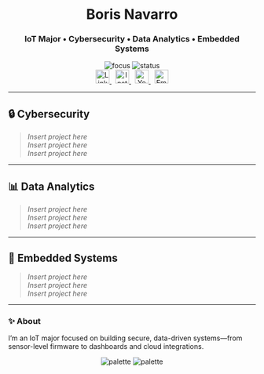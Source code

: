 <!-- PROFILE HEADER -->
<div align="center">

# Boris Navarro  
### IoT Major • Cybersecurity • Data Analytics • Embedded Systems

<!-- Indigo/Emerald accent badges -->
<img alt="focus" src="https://img.shields.io/badge/focus-IoT%20%7C%20Security%20%7C%20Data-%234F46E5?style=for-the-badge"> 
<img alt="status" src="https://img.shields.io/badge/building-projects-%2310B981?style=for-the-badge">

<br/>

<!-- SOCIALS -->
<a href="https://www.linkedin.com/in/borisn4v4rro/" target="_blank">
  <img alt="LinkedIn" height="28" src="https://img.shields.io/badge/LinkedIn-Boris%20Navarro-0A66C2?logo=linkedin&logoColor=white">
</a>
&nbsp;
<a href="https://www.instagram.com/iot_learning/" target="_blank">
  <img alt="Instagram" height="28" src="https://img.shields.io/badge/Instagram-@iot_learning-E4405F?logo=instagram&logoColor=white">
</a>
&nbsp;
<a href="https://www.youtube.com/@IoTLearning-fd7jm" target="_blank">
  <img alt="YouTube" height="28" src="https://img.shields.io/badge/YouTube-IoTLearning-FF0000?logo=youtube&logoColor=white">
</a>
&nbsp;
<a href="mailto:borisnavarro1975@yahoo.com">
  <img alt="Email" height="28" src="https://img.shields.io/badge/Email-borisnavarro1975%40yahoo.com-%234F46E5?logo=microsoft-outlook&logoColor=white">
</a>

</div>

---

## 🔒 Cybersecurity
> _Insert project here_  
> _Insert project here_  
> _Insert project here_

<!-- Template (copy when ready)
### Project Title
**Stack:** Tool / Lang / Cloud  
**What it does:** One-liner value prop  
**Highlights:** • bullet • bullet • bullet  
**Repo:** [link] • **Demo:** [link] • **Write-up:** [link]
-->

---

## 📊 Data Analytics
> _Insert project here_  
> _Insert project here_  
> _Insert project here_

---

## 🔧 Embedded Systems
> _Insert project here_  
> _Insert project here_  
> _Insert project here_

---

### ✨ About
I’m an IoT major focused on building secure, data-driven systems—from sensor-level firmware to dashboards and cloud integrations.

<p align="center">
  <img alt="palette" src="https://img.shields.io/badge/Accent-INDIGO%204F46E5-%234F46E5?style=flat-square">
  <img alt="palette" src="https://img.shields.io/badge/Accent-EMERALD%2010B981-%2310B981?style=flat-square">
</p>
